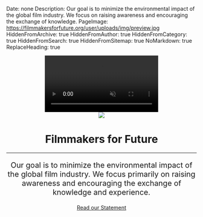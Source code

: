 Date: none
Description: Our goal is to minimize the environmental impact of the global film industry. We focus on raising awareness and encouraging the exchange of knowledge.
PageImage: https://filmmakersforfuture.org/user/uploads/img/preview.jpg
HiddenFromArchive: true
HiddenFromAuthor: true
HiddenFromCategory: true
HiddenFromSearch: true
HiddenFromSitemap: true
NoMarkdown: true
ReplaceHeading: true

<!-- Masthead -->
<header class="masthead">
  <div class="overlay"></div>
  <video playsinline="playsinline" autoplay="autoplay" muted="muted" loop="loop" id="header_video">
    <source data-src="/user/uploads/files/videos/demo_h264.mp4" type='video/mp4'>
  </video>
  <div class="container h-100">
    <div class="h-100 row align-items-center justify-content-center text-center">
      <div class="align-self-end col-xl-3 col-lg-3 col-md-4 col-sm-6 col-xs-3 col-6">
        <img class="img-fluid" id="main_logo" src="/user/uploads/files/logos/logo_standalone.svg">
      </div>
      <div class="col-lg-10">
        <h1 class="text-uppercase text-white font-weight-bold">Filmmakers for Future</h1>
        <hr class="divider" id="main_divider">
      </div>
      <div class="col-lg-9 align-self-start">
        <p class="text-white-85 font-weight-light mb-4" style="font-size:1.24rem" id="main_text">Our goal is to minimize the environmental impact of the global film industry. We focus primarily on raising awareness and encouraging the exchange of knowledge and experience.</p>
        <a class="btn btn-primary btn-xl js-scroll-trigger" href="#statement">Read our Statement</a>
      </div>
    </div>
  </div>
</header>
